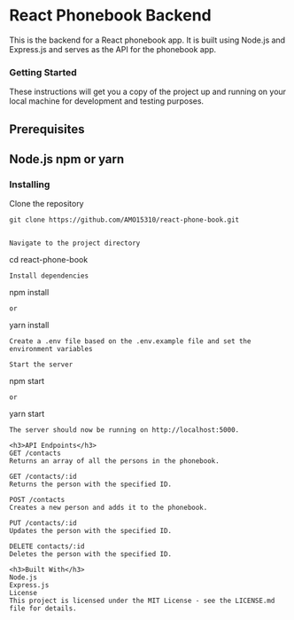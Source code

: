 <h1>React Phonebook Backend</h1> 
This is the backend for a React phonebook app. It is built using Node.js and Express.js and serves as the API for the phonebook app.

<h3>Getting Started</h3>
These instructions will get you a copy of the project up and running on your local machine for development and testing purposes.

<h2>Prerequisites<h2>
Node.js
npm or yarn
<h3>Installing</h3>
Clone the repository

```
git clone https://github.com/AMO15310/react-phone-book.git


Navigate to the project directory

```

cd react-phone-book

```
Install dependencies

```

npm install

```
or
```

yarn install

```
Create a .env file based on the .env.example file and set the environment variables

Start the server

```

npm start

```
or
```

yarn start

```
The server should now be running on http://localhost:5000.

<h3>API Endpoints</h3>
GET /contacts
Returns an array of all the persons in the phonebook.

GET /contacts/:id
Returns the person with the specified ID.

POST /contacts
Creates a new person and adds it to the phonebook.

PUT /contacts/:id
Updates the person with the specified ID.

DELETE contacts/:id
Deletes the person with the specified ID.

<h3>Built With</h3>
Node.js
Express.js
License
This project is licensed under the MIT License - see the LICENSE.md file for details.

```

